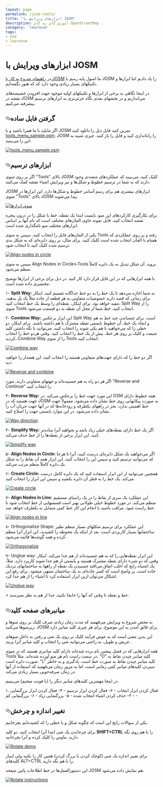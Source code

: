 ```yaml
---
layout: page
permalink: /josm-tools/
title: "ابزارهای ویرایش با JOSM"
description: آموزش گام به گام OpenStreetMap .
category: 'learnosm'
tags:
- osm
- learnosm
---
```


<h1>ابزارهای ویرایش با JOSM</h1>

<p>در <a href="/start-josm">راهنمای شروع به کار با JOSM</a> ما اصول پایه رسم با
JOSM را یاد دادیم اما ابزارها و تکنیکهای بسیار زیادی وجود دارد که که هنوز نگفته‌ایم.</p>
<p>در اینجا نگاهی به برخی از ابزارها و تکنیکهای اولیه موجود جهت
افزودن خصیصه‌های نقشه در JOSM می‌اندازیم و در بخشهای بعدی
نگاه جزئی‌تری به ابزارهای ترسیم پیشرفته می‌کنیم.</p>
<h2><a id="user-content-گرفتن-فایل-ساده" class="anchor" aria-hidden="true" href="#گرفتن-فایل-ساده"><svg class="octicon octicon-link" viewBox="0 0 16 16" version="1.1" width="16" height="16" aria-hidden="true"><path fill-rule="evenodd" d="M4 9h1v1H4c-1.5 0-3-1.69-3-3.5S2.55 3 4 3h4c1.45 0 3 1.69 3 3.5 0 1.41-.91 2.72-2 3.25V8.59c.58-.45 1-1.27 1-2.09C10 5.22 8.98 4 8 4H4c-.98 0-2 1.22-2 2.5S3 9 4 9zm9-3h-1v1h1c1 0 2 1.22 2 2.5S13.98 12 13 12H9c-.98 0-2-1.22-2-2.5 0-.83.42-1.64 1-2.09V6.25c-1.09.53-2 1.84-2 3.25C6 11.31 7.55 13 9 13h4c1.45 0 3-1.69 3-3.5S14.5 6 13 6z"></path></svg></a>گرفتن فایل ساده</h2>
<p>اگر مایلید با ما همرا باشید و با JOSM تمرین کنید فایل ذیل را دانلود کنید
<a href="/assets/docs/tools_menu_sample.osm">tools_menu_sample.osm</a>.
JOSM را راه‌اندازی کنید و فایل را باز کنید. چیزی شبیه به این را می‌بینید:</p>
<p><a target="_blank" rel="noopener noreferrer" href="/hotosm/learnosm/blob/gh-pages/images/josm/tools-menu-sample-file.png"><img src="/assets/img/tools-menu-sample-file.png" alt="tools_menu_sample.osm" style="max-width:100%;"></a></p>
<h2><a id="user-content-ابزارهای-ترسیم" class="anchor" aria-hidden="true" href="#ابزارهای-ترسیم"><svg class="octicon octicon-link" viewBox="0 0 16 16" version="1.1" width="16" height="16" aria-hidden="true"><path fill-rule="evenodd" d="M4 9h1v1H4c-1.5 0-3-1.69-3-3.5S2.55 3 4 3h4c1.45 0 3 1.69 3 3.5 0 1.41-.91 2.72-2 3.25V8.59c.58-.45 1-1.27 1-2.09C10 5.22 8.98 4 8 4H4c-.98 0-2 1.22-2 2.5S3 9 4 9zm9-3h-1v1h1c1 0 2 1.22 2 2.5S13.98 12 13 12H9c-.98 0-2-1.22-2-2.5 0-.83.42-1.64 1-2.09V6.25c-1.09.53-2 1.84-2 3.25C6 11.31 7.55 13 9 13h4c1.45 0 3-1.69 3-3.5S14.5 6 13 6z"></path></svg></a>ابزارهای ترسیم</h2>
<p>اگر بر روی منوی "Tools" بالای JOSM کلیک کنید، می‌بینید که
عملکردهای متعددی وجود دارند که به شما در ترسیم خطوط و شکل‌ها و نیز
ویرایش اشیاء نقشه کمک می‌کنند.</p>
<p>JOSM ابزارهای بیشتری هم برای رسم آسانتر
خطوط و شکل‌ها دارد. این ابزارها در منوی "Tools"
بالای JOSM پیدا می‌شوند.</p>
<p><a target="_blank" rel="noopener noreferrer" href="/hotosm/learnosm/blob/gh-pages/images/josm/tools-menu.png"><img src="/assets/img/tools-menu.png" alt="منوی ابزارها" style="max-width:100%;"></a></p>
<p>برای بکارگیری کارکردهای این منو، بایست ابتدا
یک نقطه، خط یا شکل را در درون پنجره نقشه انتخاب کنید. فایل نمونه
حاوی المان‌های مختلف است که نام آنها بر اساس ابزارهای مختلف منو نامگذاری شده است.</p>
<p>یکی از المان‌های فایل را انتخاب کنید. سپس به منوی Tools رفته
و بر روی عملکردی که همنام با المان
انتخاب شده است کلیک کنید.
برای مثال، بر روی دایره‌ای که به شکل بدی ترسیم شده کلیک کنید تا انتخاب شود.</p>
<p><a target="_blank" rel="noopener noreferrer" href="/hotosm/learnosm/blob/gh-pages/images/josm/align-nodes-in-circle.png"><img src="/assets/img/align-nodes-in-circle.png" alt="Align nodes in circle" style="max-width:100%;"></a></p>
<p>سپس به منوی Align Nodes in Circle&lt;-Tools بروید.
آن شکل تبدیل به یک دایره کاملاً منظم می‌شود.</p>
<p>با همه ابزارهایی که در این فایل قرار دارد کار کنید.  در ذیل برای برخی از
ابزارها توضیح مختصری داده شده است.</p>
<p>۱- <strong>Split Way:</strong> به شما اجازه می‌دهد تا یک خط را به دو خط جداگانه تقسیم کنید.
اینکار برای زمانی که قصد دارید خصوصیات متفاوتی
به هر قطعه از جاده مثلاْ یک پل بدهید، مفید خواهد بود. برای اینکار، نقطه‌ای را
وسط یک خط انتخاب کنید، Split Way را
از منوی Tools انتخاب کنید، خط شما از محل آن نقطه به دو قسمت می‌شود.</p>
<p>۲- <strong>Combine Way:</strong> این ابزار برعکس Split Way است. برای چسباندن
چند خط به هم و ایجاد یک خط، آن خطوط بایستی نقطه مشترک با هم داشته باشند. برای اینکار،
دو خطی زا که می‌خواهید با هم یکی شوند را انتخاب کنید. می‌توانید
با نگه داشتن کلید شیفت و
کلیک بر روی هر خط، بیش از یک خط را انتخاب کنید. وقتی هردو خط را انتخاب کردید،
Combine Way را از منوی Tools انتخاب کنید.</p>
<p><a target="_blank" rel="noopener noreferrer" href="/hotosm/learnosm/blob/gh-pages/images/josm/combine-way.png"><img src="/assets/img/combine-way.png" alt="Combine way" style="max-width:100%;"></a></p>
 اگر دو خط را که دارای جهت‌های متفاوتی هستند را انتخاب کنید، این
هشدار را خواهید دید:
 
<p><a target="_blank" rel="noopener noreferrer" href="/hotosm/learnosm/blob/gh-pages/images/josm/reverse-and-combine.png"><img src="/assets/img/reverse-and-combine.png" alt="Reverse and combine" style="max-width:100%;"></a></p>
 اگر هر دو راه به هم چسبیده‌اند و جهتهای متفاوتی دارند، مورد 
"Reverse and Continue" را انتخاب کنید.
 
<p>۳- <strong>Reverse Way:</strong> این مورد جهت خط را برعکس می‌کند. در OSM
همه خطوط دارای جهت هستند که در JOSM به صورت پیکانهایی روی خط نشان داده می‌شود.
معمولاً جهت خط اهمیتی ندارد، بجز در راههای یکطرفه و
رودخانه‌ها که در آنها جهت جریان آب را نشان داده می‌شود. در این موارد
بایستی جهت را اصلاح کنید.</p>
<p><a target="_blank" rel="noopener noreferrer" href="/hotosm/learnosm/blob/gh-pages/images/josm/way-direction.png"><img src="/assets/img/way-direction.png" alt="Way direction" style="max-width:100%;"></a></p>
<p>۴- <strong>Simplify Way:</strong> اگر یک خط دارای نقطه‌های خیلی زیاد باشد و بخواهید آنرا
ساده‌تر کنید، این ابزار برخی از نقطه‌ها را از خط حذف می‌کند.</p>
<p><a target="_blank" rel="noopener noreferrer" href="/hotosm/learnosm/blob/gh-pages/images/josm/simplify-way.png"><img src="/assets/img/simplify-way.png" alt="Simplify way" style="max-width:100%;"></a></p>
<p>۵- <strong>Align Nodes in Circle:</strong> اگر می‌خواهید یک
شکل دابره‌ای درست کنید، آنرا تا هرجا که می‌توانید ترسیم کنید و سپس این را انتخاب کنید.
این ابزار همه آن نقاط را به شکل یک دایره کاملاً منظم مرتب می‌کند.</p>
<p>۶- <strong>Create Circle:</strong> همچنین می‌توانید از این ابزار استفاده کنید که یک
دایره کامل درست می‌کند. یک خط را به قطر آن دایره بکشید
و سپس این ابزار را انتخاب کنید.</p>
<p><a target="_blank" rel="noopener noreferrer" href="/hotosm/learnosm/blob/gh-pages/images/josm/create-circle.png"><img src="/assets/img/create-circle.png" alt="Create circle" style="max-width:100%;"></a></p>
<p>۷- <strong>Align Nodes in Line:</strong> این عملکرد یک سری از نقاط را در یک
راستای مستقیم منظم می‌کند. در مورد خطوط خیلی طولانی
بهتر است قسمتهایی از خط انتخاب شود تا خط راست شود. مراقب باشید
با انجام این کار خط کمی متمایل به یکطرف خواهد شد.</p>
<p><a target="_blank" rel="noopener noreferrer" href="/hotosm/learnosm/blob/gh-pages/images/josm/align-nodes-in-line.png"><img src="/assets/img/align-nodes-in-line.png" alt="Align nodes in line" style="max-width:100%;"></a></p>
<p>۸- Orthogonalize Shape: این عملکرد برای ترسیم
شکلهای بسیار منظم نظیر ساختمانها بسیار کاربردی است. بعد از اینکه یک محوطه را کشیدید، این
ابزار آنرا منظم کرده و همه گوشه‌ها قائمه می‌شود.</p>
<p><a target="_blank" rel="noopener noreferrer" href="/hotosm/learnosm/blob/gh-pages/images/josm/orthagonalize.png"><img src="/assets/img/orthagonalize.png" alt="Orthagonalize" style="max-width:100%;"></a></p>
<p>۹- Unglue way: این ابزار نقطه‌هایی را که
به هم چسبیده‌اند از هم جدا می‌کند. اینکار وقتی که دو شیء دارای نقطه مشترک هستند
و بایستی از هم جدا شوند کاربرد دارد. مثلاً، یک اشتباه رایج که اغلب اتفاق می‌افتد چسبیدن یک نقطه
از راهها به ساختمانهای نزدیک جاده است. پر واضح است که کمتر جاده‌ای به یک ساختمان
منتهی میشود. برای رفع این اشکال می‌توان ازین ابزار استفاده کرد تا اشیاء را
از هم جدا کرد.</p>
<p><a target="_blank" rel="noopener noreferrer" href="/hotosm/learnosm/blob/gh-pages/images/josm/unglue-way.png"><img src="/assets/img/unglue-way.png" alt="Unglue way" style="max-width:100%;"></a></p>
 &gt; خط و نقطه تا وقتی که آنها را جابجا نکنید، جدا از هم به نظر نمیرسند.
 
<h2><a id="user-content-میانبرهای-صفحه-کلید" class="anchor" aria-hidden="true" href="#میانبرهای-صفحه-کلید"><svg class="octicon octicon-link" viewBox="0 0 16 16" version="1.1" width="16" height="16" aria-hidden="true"><path fill-rule="evenodd" d="M4 9h1v1H4c-1.5 0-3-1.69-3-3.5S2.55 3 4 3h4c1.45 0 3 1.69 3 3.5 0 1.41-.91 2.72-2 3.25V8.59c.58-.45 1-1.27 1-2.09C10 5.22 8.98 4 8 4H4c-.98 0-2 1.22-2 2.5S3 9 4 9zm9-3h-1v1h1c1 0 2 1.22 2 2.5S13.98 12 13 12H9c-.98 0-2-1.22-2-2.5 0-.83.42-1.64 1-2.09V6.25c-1.09.53-2 1.84-2 3.25C6 11.31 7.55 13 9 13h4c1.45 0 3-1.69 3-3.5S14.5 6 13 6z"></path></svg></a>میانبرهای صفحه کلید</h2>
<p>به محض شروع به ویرایش می‌فهمید که مدت زمان زیادی صرف کلیک
بر روی منوها و زیرمنوها می‌کنید. JOSM برای فائق آمدن به این موضوع،
برای هر چیزی کلید میانبر دارد.</p>
<p>این بدین معنی است که به عوض فرآیند کلیک بر روی یک شی و رفتن به
داخل منوهای عریض و طویل، به راحتی می‌توانید شی را انتخاب و کلید میانبر آنرا بزنید.</p>
<p>همه ابزارهایی که در فصل پیشین نام برده شده‌اند دارای کلید میانبری هستند که در
منوی Tools در سمت راست نام هر منو آورده شده‌اند. مثلاً، "O"
کلید میانبر چیدن نقاط به صورت دایره است. "L" کلید میانبر چیدن نقاط به صورت خط است.
یادگیری و به خاطر سپردن کلیدهای میانبر کمی زمانبر است، اما به مرور زمان می‌فهمید که
استفاده از آنها در زمان صرفه‌جویی بسیار زیادی می‌‌کند.</p>
<p>در اینجا مهمترین کلیدهای میانبر دیگر را (با فونت ضخیم) می‌بینیم.</p>
<p>۱. فعال کردن ابزار انتخاب -
۲- فعال کردن ابزار ترسیم -
۳- فعال کردن ابزار بزرگنمایی -
۴- حذف کردن اشیاء انتخاب شده -
۵- بزرگنمایی زیاد -
۶- بزرگنمایی کم -</p>
<h2><a id="user-content-تغییر-اندازه-و-چرخش" class="anchor" aria-hidden="true" href="#تغییر-اندازه-و-چرخش"><svg class="octicon octicon-link" viewBox="0 0 16 16" version="1.1" width="16" height="16" aria-hidden="true"><path fill-rule="evenodd" d="M4 9h1v1H4c-1.5 0-3-1.69-3-3.5S2.55 3 4 3h4c1.45 0 3 1.69 3 3.5 0 1.41-.91 2.72-2 3.25V8.59c.58-.45 1-1.27 1-2.09C10 5.22 8.98 4 8 4H4c-.98 0-2 1.22-2 2.5S3 9 4 9zm9-3h-1v1h1c1 0 2 1.22 2 2.5S13.98 12 13 12H9c-.98 0-2-1.22-2-2.5 0-.83.42-1.64 1-2.09V6.25c-1.09.53-2 1.84-2 3.25C6 11.31 7.55 13 9 13h4c1.45 0 3-1.69 3-3.5S14.5 6 13 6z"></path></svg></a>تغییر اندازه و چرخش</h2>
<p>یکی از سوالات رایج این است که چگونه شکل و یا خطی را که کشیده‌ایم
بچرخانیم.</p>
<p>برای چرخاندن یک شی ابتدا آنرا انتخاب کنید.
دو کلید <strong>SHIFT+CTRL</strong> را با هم روی نگه دارید.
ماوس را کلیک کرده و آنرا بچرخانید.</p>
<p><a target="_blank" rel="noopener noreferrer" href="/hotosm/learnosm/blob/gh-pages/images/josm/rotate-demo.png"><img src="/assets/img/rotate-demo.png" alt="Rotate demo" style="max-width:100%;"></a></p>
<p>برای تغییر اندازه یک شی (کوچک کردن یا بزرگ کردن) همین کار را بکنید
ولی اینبار کلیدهای ALT+CTRL را با هم نگه دارید.</p>
<p>این دستورالعمل‌ها در خط اطلاعات پائین صفحه JOSM هم نمایش داده می‌شود.</p>
<p><a target="_blank" rel="noopener noreferrer" href="/hotosm/learnosm/blob/gh-pages/images/josm/rotate-instructions.png"><img src="/assets/img/rotate-instructions.png" alt="Rotate instructions" style="max-width:100%;"></a></p>